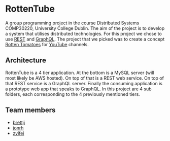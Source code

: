 # RottenTube
A group programming project in the course Distributed Systems COMP30220,
University College Dublin. The aim of the project is to develop a system that
utilises distributed technologies. For this project we chose to use
[REST](https://en.wikipedia.org/wiki/Representational_state_transfer) and
[GraphQL](http://graphql.org/). The project that we picked was to create a
concept [Rotten Tomatoes](http://www.rottentomatoes.com/) for
[YouTube](https://www.youtube.com/) channels.

## Architecture
RottenTube is a 4 tier application. At the bottom is a MySQL server (will most
likely be AWS hosted). On top of that is a REST web service. On top of that REST
service is a GraphQL server. Finally the consuming application is a prototype
web app that speaks to GraphQL. In this project are 4 sub folders, each 
corresponding to the 4 previously mentioned tiers.

## Team members
* [brettji](https://github.com/brettji)
* [jonrh](https://github.com/jonrh)
* [zyifei](https://github.com/zyifei)